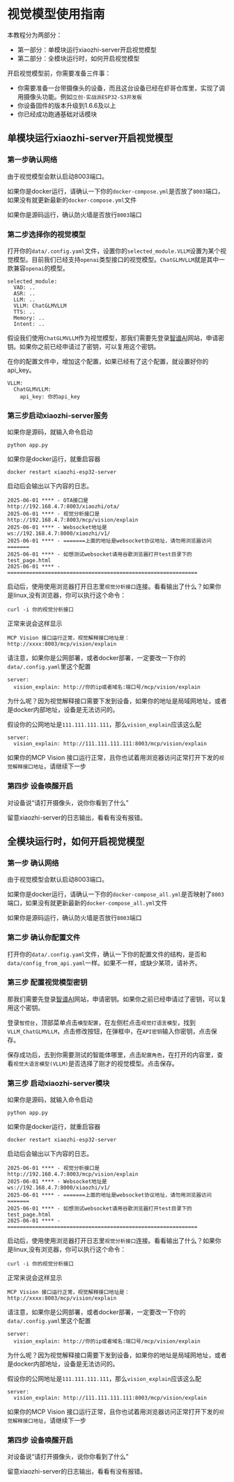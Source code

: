 # 视觉模型使用指南
本教程分为两部分：
- 第一部分：单模块运行xiaozhi-server开启视觉模型
- 第二部分：全模块运行时，如何开启视觉模型

开启视觉模型前，你需要准备三件事：
- 你需要准备一台带摄像头的设备，而且这台设备已经在虾哥仓库里，实现了调用摄像头功能。例如`立创·实战派ESP32-S3开发板`
- 你设备固件的版本升级到1.6.6及以上
- 你已经成功跑通基础对话模块

## 单模块运行xiaozhi-server开启视觉模型

### 第一步确认网络
由于视觉模型会默认启动8003端口。

如果你是docker运行，请确认一下你的`docker-compose.yml`是否放了`8003`端口，如果没有就更新最新的`docker-compose.yml`文件

如果你是源码运行，确认防火墙是否放行`8003`端口

### 第二步选择你的视觉模型
打开你的`data/.config.yaml`文件，设置你的`selected_module.VLLM`设置为某个视觉模型。目前我们已经支持`openai`类型接口的视觉模型。`ChatGLMVLLM`就是其中一款兼容`openai`的模型。

```
selected_module:
  VAD: ..
  ASR: ..
  LLM: ..
  VLLM: ChatGLMVLLM
  TTS: ..
  Memory: ..
  Intent: ..
```

假设我们使用`ChatGLMVLLM`作为视觉模型，那我们需要先登录[智谱AI](https://bigmodel.cn/usercenter/proj-mgmt/apikeys)网站，申请密钥。如果你之前已经申请过了密钥，可以复用这个密钥。

在你的配置文件中，增加这个配置，如果已经有了这个配置，就设置好你的api_key。

```
VLLM:
  ChatGLMVLLM:
    api_key: 你的api_key
```

### 第三步启动xiaozhi-server服务
如果你是源码，就输入命令启动
```
python app.py
```
如果你是docker运行，就重启容器
```
docker restart xiaozhi-esp32-server
```

启动后会输出以下内容的日志。

```
2025-06-01 **** - OTA接口是           http://192.168.4.7:8003/xiaozhi/ota/
2025-06-01 **** - 视觉分析接口是        http://192.168.4.7:8003/mcp/vision/explain
2025-06-01 **** - Websocket地址是       ws://192.168.4.7:8000/xiaozhi/v1/
2025-06-01 **** - =======上面的地址是websocket协议地址，请勿用浏览器访问=======
2025-06-01 **** - 如想测试websocket请用谷歌浏览器打开test目录下的test_page.html
2025-06-01 **** - =============================================================
```

启动后，使用使用浏览器打开日志里`视觉分析接口`连接。看看输出了什么？如果你是linux,没有浏览器，你可以执行这个命令：
```
curl -i 你的视觉分析接口
```

正常来说会这样显示
```
MCP Vision 接口运行正常，视觉解释接口地址是：http://xxxx:8003/mcp/vision/explain
```

请注意，如果你是公网部署，或者docker部署，一定要改一下你的`data/.config.yaml`里这个配置
```
server:
  vision_explain: http://你的ip或者域名:端口号/mcp/vision/explain
```

为什么呢？因为视觉解释接口需要下发到设备，如果你的地址是局域网地址，或者是docker内部地址，设备是无法访问的。

假设你的公网地址是`111.111.111.111`，那么`vision_explain`应该这么配

```
server:
  vision_explain: http://111.111.111.111:8003/mcp/vision/explain
```

如果你的MCP Vision 接口运行正常，且你也试着用浏览器访问正常打开下发的`视觉解释接口地址`，请继续下一步

### 第四步 设备唤醒开启

对设备说“请打开摄像头，说你你看到了什么”

留意xiaozhi-server的日志输出，看看有没有报错。


## 全模块运行时，如何开启视觉模型

### 第一步 确认网络
由于视觉模型会默认启动8003端口。

如果你是docker运行，请确认一下你的`docker-compose_all.yml`是否映射了`8003`端口，如果没有就更新最新的`docker-compose_all.yml`文件

如果你是源码运行，确认防火墙是否放行`8003`端口

### 第二步 确认你配置文件

打开你的`data/.config.yaml`文件，确认一下你的配置文件的结构，是否和`data/config_from_api.yaml`一样。如果不一样，或缺少某项，请补齐。

### 第三步 配置视觉模型密钥

那我们需要先登录[智谱AI](https://bigmodel.cn/usercenter/proj-mgmt/apikeys)网站，申请密钥。如果你之前已经申请过了密钥，可以复用这个密钥。

登录`智控台`，顶部菜单点击`模型配置`，在左侧栏点击`视觉打语言模型`，找到`VLLM_ChatGLMVLLM`，点击修改按钮，在弹框中，在`API密钥`输入你密钥，点击保存。

保存成功后，去到你需要测试的智能体哪里，点击`配置角色`，在打开的内容里，查看`视觉大语言模型(VLLM)`是否选择了刚才的视觉模型。点击保存。

### 第三步 启动xiaozhi-server模块
如果你是源码，就输入命令启动
```
python app.py
```
如果你是docker运行，就重启容器
```
docker restart xiaozhi-esp32-server
```

启动后会输出以下内容的日志。

```
2025-06-01 **** - 视觉分析接口是        http://192.168.4.7:8003/mcp/vision/explain
2025-06-01 **** - Websocket地址是       ws://192.168.4.7:8000/xiaozhi/v1/
2025-06-01 **** - =======上面的地址是websocket协议地址，请勿用浏览器访问=======
2025-06-01 **** - 如想测试websocket请用谷歌浏览器打开test目录下的test_page.html
2025-06-01 **** - =============================================================
```

启动后，使用使用浏览器打开日志里`视觉分析接口`连接。看看输出了什么？如果你是linux,没有浏览器，你可以执行这个命令：
```
curl -i 你的视觉分析接口
```

正常来说会这样显示
```
MCP Vision 接口运行正常，视觉解释接口地址是：http://xxxx:8003/mcp/vision/explain
```

请注意，如果你是公网部署，或者docker部署，一定要改一下你的`data/.config.yaml`里这个配置
```
server:
  vision_explain: http://你的ip或者域名:端口号/mcp/vision/explain
```

为什么呢？因为视觉解释接口需要下发到设备，如果你的地址是局域网地址，或者是docker内部地址，设备是无法访问的。

假设你的公网地址是`111.111.111.111`，那么`vision_explain`应该这么配

```
server:
  vision_explain: http://111.111.111.111:8003/mcp/vision/explain
```

如果你的MCP Vision 接口运行正常，且你也试着用浏览器访问正常打开下发的`视觉解释接口地址`，请继续下一步

### 第四步 设备唤醒开启

对设备说“请打开摄像头，说你你看到了什么”

留意xiaozhi-server的日志输出，看看有没有报错。
